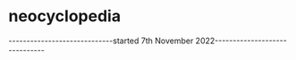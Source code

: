 # neocyclopedia

-----------------------------started 7th November 2022------------------------------
